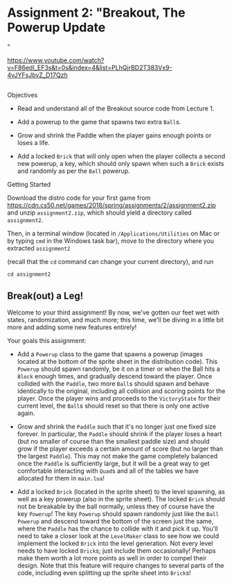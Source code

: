 # Assignment 2: "Breakout, The Powerup Update
"

https://www.youtube.com/watch?v=F86edI_EF3s&t=0s&index=4&list=PLhQjrBD2T383Vx9-4vJYFsJbvZ_D17Qzh

##
Objectives


* Read and understand all of the Breakout source code from Lecture 1.

* Add a powerup to the game that spawns two extra `Ball`s.

* Grow and shrink the Paddle when the player gains enough points or loses a life.

* Add a locked `Brick` that will only open when the player collects a second new powerup, 
	a key, which should only spawn when such a `Brick` exists and randomly as per 
	the `Ball` powerup.


Getting Started


Download the distro code for your first game from 
<https://cdn.cs50.net/games/2018/spring/assignments/2/assignment2.zip> 
and unzip `assignment2.zip`, which should yield a directory called `assignment2`.


Then, in a terminal window (located in `/Applications/Utilities` on Mac or by typing 
`cmd` 
in the Windows task bar), move to the directory where you extracted `assignment2` 

(recall that the `cd` command can change your current directory), and run

```
cd assignment2
```


## Break(out) a Leg!

Welcome to your third assignment! By now, we've gotten our feet wet 
with states, randomization, and much more; this time, we'll be diving in a little bit more 
and adding some new features entirely!

Your goals this assignment:


* Add a `Powerup` class to the game that spawns a powerup (images located at the bottom of 
the sprite sheet in the distribution code). This `Powerup` should spawn randomly, 
be it on a timer or when the Ball hits a `Block` enough times, 
and gradually descend toward the player. Once collided with the `Paddle`, two more `Ball`s 
should spawn and behave identically to the original, including all collision and scoring 
points for the player. Once the player wins and proceeds to the `VictoryState` for their 
current level, the `Ball`s should reset so that there is only one active again.

* Grow and shrink the `Paddle` such that it's no longer just one fixed size forever. 
In particular, the `Paddle` should shrink if the player loses a heart (but no smaller of 
course than the smallest paddle size) and should grow if the player exceeds a certain amount 
of score (but no larger than the largest `Paddle`). This may not make the game completely 
balanced once the `Paddle` is sufficiently large, but it will be a great way to get 
comfortable interacting with `Quad`s and all of the tables we have allocated for them in
`main.lua`!

* Add a locked `Brick` (located in the sprite sheet) to the level spawning, as well as a 
key powerup (also in the sprite sheet). The locked `Brick` should not be breakable by the 
ball normally, unless they of course have the key `Powerup`! The key `Powerup` should spawn 
randomly just like the `Ball` `Powerup` and descend toward the bottom of the screen just the 
same, where the `Paddle` has the chance to collide with it and pick it up. You'll need to 
take a closer look at the `LevelMaker` class to see how we could implement the locked `Brick` 
into the level generation. Not every level needs to have locked `Brick`s; just include them 
occasionally! Perhaps make them worth a lot more points as well in order to compel their 
design. Note that this feature will require changes to several parts of the code, including 
even splitting up the sprite sheet into `Brick`s!

